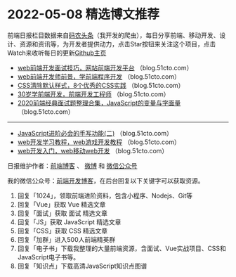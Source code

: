 # 2022-05-08 精选博文推荐

前端日报栏目数据来自[码农头条](http://hao.caibaojian.com.cn/)（我开发的爬虫），每日分享前端、移动开发、设计、资源和资讯等，为开发者提供动力，点击Star按钮来关注这个项目，点击Watch来收听每日的更新[Github主页](https://github.com/kujian/frontendDaily)
* [web前端开发面试技巧，网站前端开发平台](https://blog.51cto.com/u_15625076/5281315) （blog.51cto.com）
* [web前端开发师前景，学前端程序开发](https://blog.51cto.com/u_15625076/5281234) （blog.51cto.com）
* [CSS清除默认样式，8个优秀的CSS实践](https://blog.51cto.com/u_15625076/5280929) （blog.51cto.com）
* [30岁学前端开发，前端开发工程师](https://blog.51cto.com/u_15625076/5280568) （blog.51cto.com）
* [2020前端经典面试题整理合集，JavaScript的变量与字面量](https://blog.51cto.com/u_15625076/5280404) （blog.51cto.com）

***
* [JavaScript进阶必会的手写功能(二)](https://blog.51cto.com/u_13524641/5279968) （blog.51cto.com）
* [web开发学习教程，web游戏开发教程](https://blog.51cto.com/u_15625076/5281425) （blog.51cto.com）
* [web开发入门，web移动web开发](https://blog.51cto.com/u_15625076/5281399) （blog.51cto.com）

日报维护作者：[前端博客](http://caibaojian.com.cn/) 、 [微博](http://weibo.com/kujian) 和 [微信公众号](https://open.weixin.qq.com/qr/code?username=caibaojian_com)

我的微信公众号：[前端开发博客](https://open.weixin.qq.com/qr/code?username=caibaojian_com)，在后台回复以下关键字可以获取资源。

1. 回复「1024」，领取前端进阶资料，包含小程序、Nodejs、Git等
2. 回复「Vue」获取 Vue 精选文章
3. 回复「面试」获取 面试 精选文章
4. 回复「JS」获取 JavaScript 精选文章
5. 回复「CSS」获取 CSS 精选文章
6. 回复「加群」进入500人前端精英群
7. 回复「电子书」下载我整理的大量前端资源，含面试、Vue实战项目、CSS和JavaScript电子书等。
8. 回复「知识点」下载高清JavaScript知识点图谱